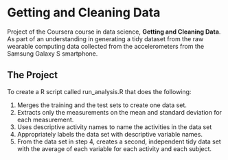 # Getting and Cleaning Data
Project of the Coursera course in data science, **Getting and Cleaning Data**. 
As part of an understanding in generating a tidy dataset from the raw wearable
computing data collected from the accelerometers from the Samsung Galaxy S 
smartphone.

## The Project
To create a R script called run_analysis.R that does the following:
1. Merges the training and the test sets to create one data set.
2. Extracts only the measurements on the mean and standard deviation for each 
   measurement. 
3. Uses descriptive activity names to name the activities in the data set
4. Appropriately labels the data set with descriptive variable names. 
5. From the data set in step 4, creates a second, independent tidy data set 
   with the average of each variable for each activity and each subject.

